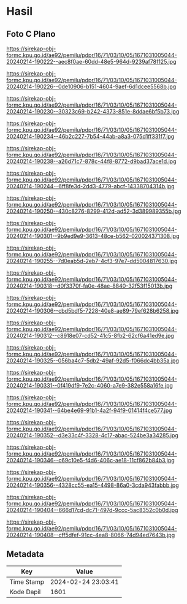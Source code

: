 # Hasil

## Foto C Plano

https://sirekap-obj-formc.kpu.go.id/ae92/pemilu/pdpr/16/71/03/10/05/1671031005044-20240214-190222--aec8f0ae-60dd-48e5-964d-9239af78f125.jpg

https://sirekap-obj-formc.kpu.go.id/ae92/pemilu/pdpr/16/71/03/10/05/1671031005044-20240214-190226--0de10906-b151-4604-9aef-6d1dcee5568b.jpg

https://sirekap-obj-formc.kpu.go.id/ae92/pemilu/pdpr/16/71/03/10/05/1671031005044-20240214-190230--30323c69-b242-4373-851e-8ddae6bf5b73.jpg

https://sirekap-obj-formc.kpu.go.id/ae92/pemilu/pdpr/16/71/03/10/05/1671031005044-20240214-190234--46b2c227-7b54-44ab-a8a3-075d1ff331f7.jpg

https://sirekap-obj-formc.kpu.go.id/ae92/pemilu/pdpr/16/71/03/10/05/1671031005044-20240214-190238--a26d71c7-878c-44f8-8772-d9bad37ace1d.jpg

https://sirekap-obj-formc.kpu.go.id/ae92/pemilu/pdpr/16/71/03/10/05/1671031005044-20240214-190244--6ff8fe3d-2dd3-4779-abcf-14338704314b.jpg

https://sirekap-obj-formc.kpu.go.id/ae92/pemilu/pdpr/16/71/03/10/05/1671031005044-20240214-190250--430c8276-8299-412d-ad52-3d389989355b.jpg

https://sirekap-obj-formc.kpu.go.id/ae92/pemilu/pdpr/16/71/03/10/05/1671031005044-20240214-190301--9b9ed9e9-3613-48ce-b562-020024371308.jpg

https://sirekap-obj-formc.kpu.go.id/ae92/pemilu/pdpr/16/71/03/10/05/1671031005044-20240214-190255--7d0eab5d-2eb7-4cf3-97e7-dd5004817630.jpg

https://sirekap-obj-formc.kpu.go.id/ae92/pemilu/pdpr/16/71/03/10/05/1671031005044-20240214-190318--d0f3370f-fa0e-48ae-8840-32f53f15013b.jpg

https://sirekap-obj-formc.kpu.go.id/ae92/pemilu/pdpr/16/71/03/10/05/1671031005044-20240214-190306--cbd5bdf5-7228-40e8-ae89-79ef628b6258.jpg

https://sirekap-obj-formc.kpu.go.id/ae92/pemilu/pdpr/16/71/03/10/05/1671031005044-20240214-190312--c8918e07-cd52-41c5-8fb2-62cf6a41ed9e.jpg

https://sirekap-obj-formc.kpu.go.id/ae92/pemilu/pdpr/16/71/03/10/05/1671031005044-20240214-190325--056ba4c7-5db2-49af-92d5-f066dc4bb35a.jpg

https://sirekap-obj-formc.kpu.go.id/ae92/pemilu/pdpr/16/71/03/10/05/1671031005044-20240214-190331--0f419df9-7e2c-4060-a7e9-382e558a16fe.jpg

https://sirekap-obj-formc.kpu.go.id/ae92/pemilu/pdpr/16/71/03/10/05/1671031005044-20240214-190341--64be4e69-91b1-4a2f-94f9-01414f4ce577.jpg

https://sirekap-obj-formc.kpu.go.id/ae92/pemilu/pdpr/16/71/03/10/05/1671031005044-20240214-190352--d3e33c4f-3328-4c17-abac-524be3a34285.jpg

https://sirekap-obj-formc.kpu.go.id/ae92/pemilu/pdpr/16/71/03/10/05/1671031005044-20240214-190346--c69c10e5-f4d6-406c-ae18-11cf862b84b3.jpg

https://sirekap-obj-formc.kpu.go.id/ae92/pemilu/pdpr/16/71/03/10/05/1671031005044-20240214-190356--4328cc55-ea15-4498-86a0-3cda943fabbb.jpg

https://sirekap-obj-formc.kpu.go.id/ae92/pemilu/pdpr/16/71/03/10/05/1671031005044-20240214-190404--666d17cd-dc71-497d-9ccc-5ac8352c0b0d.jpg

https://sirekap-obj-formc.kpu.go.id/ae92/pemilu/pdpr/16/71/03/10/05/1671031005044-20240214-190408--cff5dfef-91cc-4ea8-8066-74d94ed7643b.jpg


## Metadata

| Key        | Value               |
| ---------- | ------------------- |
| Time Stamp | 2024-02-24 23:03:41 |
| Kode Dapil | 1601                |



